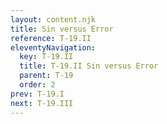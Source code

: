 ```yaml
---
layout: content.njk
title: Sin versus Error
reference: T-19.II
eleventyNavigation:
  key: T-19.II
  title: T-19.II Sin versus Error
  parent: T-19
  order: 2
prev: T-19.I
next: T-19.III
---
```



<div id=2 class=zero-height></div>

